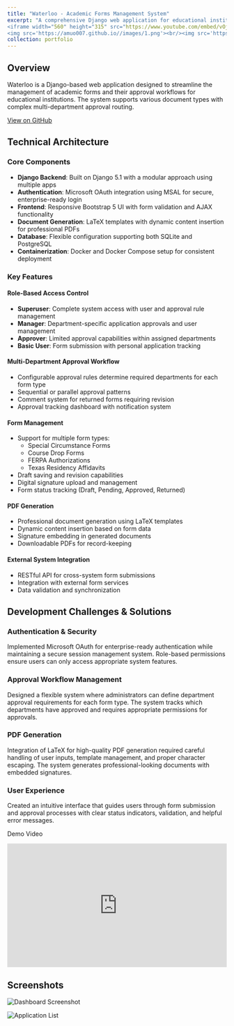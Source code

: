 ```yaml
---
title: "Waterloo - Academic Forms Management System"
excerpt: "A comprehensive Django web application for educational institutions to manage academic forms and approval workflows. Features Microsoft OAuth integration, role-based access control, and LaTeX-powered PDF generation.<br/>
<iframe width="560" height="315" src="https://www.youtube.com/embed/vOjlviS9_8c" frameborder="0" allow="accelerometer; autoplay; clipboard-write; encrypted-media; gyroscope; picture-in-picture" allowfullscreen></iframe>
<img src='https://amuo007.github.io//images/1.png'><br/><img src='https://amuo007.github.io//images/3.png'>"
collection: portfolio
---
```


## Overview
Waterloo is a Django-based web application designed to streamline the management of academic forms and their approval workflows for educational institutions. The system supports various document types with complex multi-department approval routing.

[View on GitHub](https://github.com/Amuo007/COSC-4353-Group-Project/tree/main)

## Technical Architecture

### Core Components
- **Django Backend**: Built on Django 5.1 with a modular approach using multiple apps
- **Authentication**: Microsoft OAuth integration using MSAL for secure, enterprise-ready login
- **Frontend**: Responsive Bootstrap 5 UI with form validation and AJAX functionality
- **Document Generation**: LaTeX templates with dynamic content insertion for professional PDFs
- **Database**: Flexible configuration supporting both SQLite and PostgreSQL
- **Containerization**: Docker and Docker Compose setup for consistent deployment

### Key Features

#### Role-Based Access Control
- **Superuser**: Complete system access with user and approval rule management
- **Manager**: Department-specific application approvals and user management
- **Approver**: Limited approval capabilities within assigned departments
- **Basic User**: Form submission with personal application tracking

#### Multi-Department Approval Workflow
- Configurable approval rules determine required departments for each form type
- Sequential or parallel approval patterns
- Comment system for returned forms requiring revision
- Approval tracking dashboard with notification system

#### Form Management
- Support for multiple form types:
  - Special Circumstance Forms
  - Course Drop Forms
  - FERPA Authorizations
  - Texas Residency Affidavits
- Draft saving and revision capabilities
- Digital signature upload and management
- Form status tracking (Draft, Pending, Approved, Returned)

#### PDF Generation
- Professional document generation using LaTeX templates
- Dynamic content insertion based on form data
- Signature embedding in generated documents
- Downloadable PDFs for record-keeping

#### External System Integration
- RESTful API for cross-system form submissions
- Integration with external form services
- Data validation and synchronization

## Development Challenges & Solutions

### Authentication & Security
Implemented Microsoft OAuth for enterprise-ready authentication while maintaining a secure session management system. Role-based permissions ensure users can only access appropriate system features.

### Approval Workflow Management
Designed a flexible system where administrators can define department approval requirements for each form type. The system tracks which departments have approved and requires appropriate permissions for approvals.

### PDF Generation
Integration of LaTeX for high-quality PDF generation required careful handling of user inputs, template management, and proper character escaping. The system generates professional-looking documents with embedded signatures.

### User Experience
Created an intuitive interface that guides users through form submission and approval processes with clear status indicators, validation, and helpful error messages.

Demo Video
<div style="position:relative;padding-bottom:56.25%;height:0;overflow:hidden;">
  <iframe 
    src="https://www.youtube.com/embed/vOjlviS9_8c" 
    frameborder="0" 
    allow="accelerometer; autoplay; clipboard-write; encrypted-media; gyroscope; picture-in-picture" 
    allowfullscreen 
    style="position:absolute;top:0;left:0;width:100%;height:100%;">
  </iframe>
</div>

## Screenshots
![Dashboard Screenshot](https://amuo007.github.io//images/1.png)

![Application List](https://amuo007.github.io//images/3.png)
